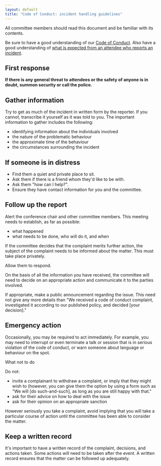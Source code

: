 ```yaml
---
layout: default
title: "Code of Conduct: incident handling guidelines"
---
```


All committee members should read this document and be familiar with its contents.

Be sure to have a good understanding of our [Code of Conduct](/code-of-conduct/). Also have a good understanding of [what is expected from an attendee who reports an incident](/code-of-conduct/how-to-report/).

## First response

**If there is any general threat to attendees or the safety of anyone is in doubt, summon security or call the police.**

## Gather information

Try to get as much of the incident in written form by the reporter. If you cannot, transcribe it yourself as it was told to you. The important information to gather includes the following:

* identifying information about the individuals involved
* the nature of the problematic behaviour
* the approximate time of the behaviour
* the circumstances surrounding the incident

## If someone is in distress

* Find them a quiet and private place to sit.
* Ask them if there is a friend whom they'd like to be with.
* Ask them "how can I help?".
* Ensure they have contact information for you and the committee.

## Follow up the report

Alert the conference chair and other committee members. This meeting needs to establish, as far as possible:

* what happened
* what needs to be done, who will do it, and when

If the committee decides that the complaint merits further action, the subject of the complaint needs to be informed about the matter. This must take place privately.

Allow them to respond.

On the basis of all the information you have received, the committee will need to decide on an appropriate action and communicate it to the parties involved.

If appropriate, make a public announcement regarding the issue. This need not give any more details than "We received a code of conduct complaint, investigated it according to our published policy, and decided [your decision]."

## Emergency action

Occasionally, you may be required to act immediately. For example, you may need to interrupt or even terminate a talk or session that is in serious violation of the code of conduct, or warn someone about language or behaviour on the spot.

What not to do

Do not:

* invite a complainant to withdraw a complaint, or imply that they might wish to (however, you can give them the option by using a form such as "We will [do such-and-such], as long as you are still happy with that."
* ask for their advice on how to deal with the issue
* ask for their opinion on an appropriate sanction

However seriously you take a complaint, avoid implying that you will take a particular course of action until the committee has been able to consider the matter.

## Keep a written record

It's important to have a written record of the complaint, decisions, and actions taken. Some actions will need to be taken after the event. A written record ensures that the matter can be followed up adequately.
